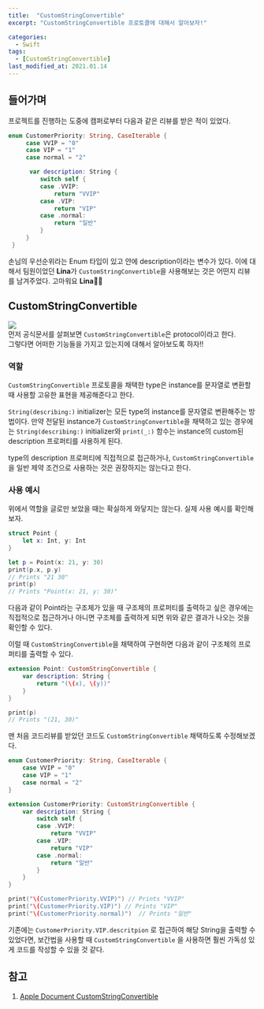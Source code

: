 ```yaml
---
title:  "CustomStringConvertible"
excerpt: "CustomStringConvertible 프로토콜에 대해서 알아보자!"

categories:
  - Swift
tags:
  - [CustomStringConvertible]
last_modified_at: 2021.01.14
---
```


## 들어가며
프로젝트를 진행하는 도중에 캠퍼로부터 다음과 같은 리뷰를 받은 적이 있었다. 
```swift
enum CustomerPriority: String, CaseIterable {
     case VVIP = "0"
     case VIP = "1"
     case normal = "2"

      var description: String {
         switch self {
         case .VVIP:
             return "VVIP"
         case .VIP:
             return "VIP"
         case .normal:
             return "일반"
         }
     }
 }
```
손님의 우선순위라는 Enum 타입이 있고 안에 description이라는 변수가 있다. 
이에 대해서 팀원이었던 **Lina**가 `CustomStringConvertible`을 사용해보는 것은 어떤지 리뷰를 남겨주었다.
고마워요 **Lina**🙇‍♂️

## CustomStringConvertible
![](https://images.velog.io/images/minni/post/607b5134-d75d-4bec-a7b3-629eb1ae6289/image.png) <br>
먼저 공식문서를 살펴보면 `CustomStringConvertible`은 protocol이라고 한다. <br>
그렇다면 어떠한 기능들을 가지고 있는지에 대해서 알아보도록 하자!!

### 역할
`CustomStringConvertible` 프로토콜을 채택한 type은 instance를 
문자열로 변환할 때 사용할 고유한 표현을 제공해준다고 한다. 

`String(describing:)` initializer는 모든 type의 instance를 문자열로 변환해주는 방법이다. 
만약 전달된 instance가 `CustomStringConvertible`을 채택하고 있는 경우에는 
`String(describing:)` initializer와 `print(_:)` 함수는 instance의 custom된 
description 프로퍼티를 사용하게 된다. 

type의 description 프로퍼티에 직접적으로 접근하거나, `CustomStringConvertible`을 일반 제약 조건으로 사용하는 것은 권장하지는 않는다고 한다.

### 사용 예시
위에서 역할을 글로만 보았을 때는 확실하게 와닿지는 않는다. 
실제 사용 예시를 확인해보자.
```swift
struct Point {
    let x: Int, y: Int
}

let p = Point(x: 21, y: 30)
print(p.x, p.y)
// Prints "21 30"
print(p)
// Prints "Point(x: 21, y: 30)"
```
다음과 같이 Point라는 구조체가 있을 때 구조체의 프로퍼티를 출력하고 싶은 경우에는 직접적으로 접근하거나 아니면 구조체를 출력하게 되면 위와 같은 결과가 나오는 것을 확인할 수 있다. 

이럴 때 `CustomStringConvertible`을 채택하여 구현하면 다음과 같이 구조체의 프로퍼티를 출력할 수 있다. 
```swift
extension Point: CustomStringConvertible {
    var description: String {
        return "(\(x), \(y))"
    }
}

print(p)
// Prints "(21, 30)"
```

맨 처음 코드리뷰를 받았던 코드도 `CustomStringConvertible` 채택하도록 수정해보겠다.
```swift
enum CustomerPriority: String, CaseIterable {
    case VVIP = "0"
    case VIP = "1"
    case normal = "2"
}

extension CustomerPriority: CustomStringConvertible {
    var description: String {
        switch self {
        case .VVIP:
            return "VVIP"
        case .VIP:
            return "VIP"
        case .normal:
            return "일반"
        }
    }
}

print("\(CustomerPriority.VVIP)") // Prints "VVIP"
print("\(CustomerPriority.VIP)") // Prints "VIP"
print("\(CustomerPriority.normal)")  // Prints "일반"
```
기존에는 `CustomerPriority.VIP.descritpion` 로 접근하여 해당 String을 출력할 수 있었다면, 
보간법을 사용할 때 `CustomStringConvertible` 을 사용하면 훨씬 가독성 있게 코드를 작성할 수 있을 것 같다.

## 참고
1. [Apple Document CustomStringConvertible](https://developer.apple.com/documentation/swift/customstringconvertible)